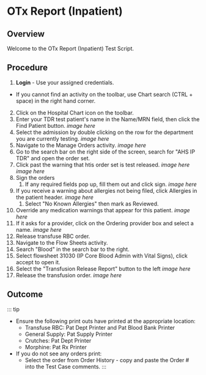 # OTx Report (Inpatient)

## Overview

Welcome to the OTx Report (Inpatient) Test Script.

## Procedure

1. **Login** - Use your assigned credentials.

- If you cannot find an activity on the toolbar, use Chart search (CTRL + space) in the right hand corner.

2. Click on the Hospital Chart icon on the toolbar.
3. Enter your TDR test patient's name in the Name/MRN field, then click the Find Patient button.
   _image here_
4. Select the admission by double clicking on the row for the department you are currently testing.
   _image here_
5. Navigate to the Manage Orders activity.
   _image here_
6. Go to the search bar on the right side of the screen, search for "AHS IP TDR" and open the order set.
7. Click past the warning that htis order set is test released.
   _image here_
   _image here_
8. Sign the orders
   1. If any required fields pop up, fill them out and click sign.
      _image here_
9. If you receive a warning about allergies not being filed, click Allergies in the patient header.
   _image here_
   1. Select "No Known Allergies" then mark as Reviewed.
10. Override any medication warnings that appear for this patient.
    _image here_
11. If it asks for a provider, click on the Ordering provider box and select a name.
    _image here_
12. Release transfuse RBC order.
13. Navigate to the Flow Sheets activity.
14. Search "Blood" in the search bar to the right.
15. Select flowsheet 31030 (IP Core Blood Admin with Vital Signs), click accept to open it.
16. Select the "Transfusion Release Report" button to the left
    _image here_
17. Release the transfusion order.
    _image here_

## Outcome

::: tip

- Ensure the following print outs have printed at the appropriate location:
  - Transfuse RBC: Pat Dept Printer and Pat Blood Bank Printer
  - General Supply: Pat Supply Printer
  - Crutches: Pat Dept Printer
  - Morphine: Pat Rx Printer
- If you do not see any orders print:
  - Select the order from Order History - copy and paste the Order # into the Test Case comments.
  :::
